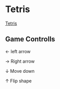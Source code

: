 # Tetris

[Tetris](https://rbrown29.github.io/Tetris/)


## Game Controlls

&larr; left arrow 

&rarr; Right arrow 

&darr; Move down

&uarr; Flip shape
